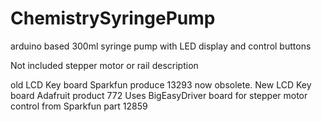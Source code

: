 # ChemistrySyringePump
arduino based 300ml syringe pump  with LED display and control buttons

Not included stepper motor or rail description

old LCD Key board Sparkfun produce 13293 now obsolete.
New LCD Key board Adafruit product 772
Uses BigEasyDriver board for stepper motor control  from Sparkfun part 12859
